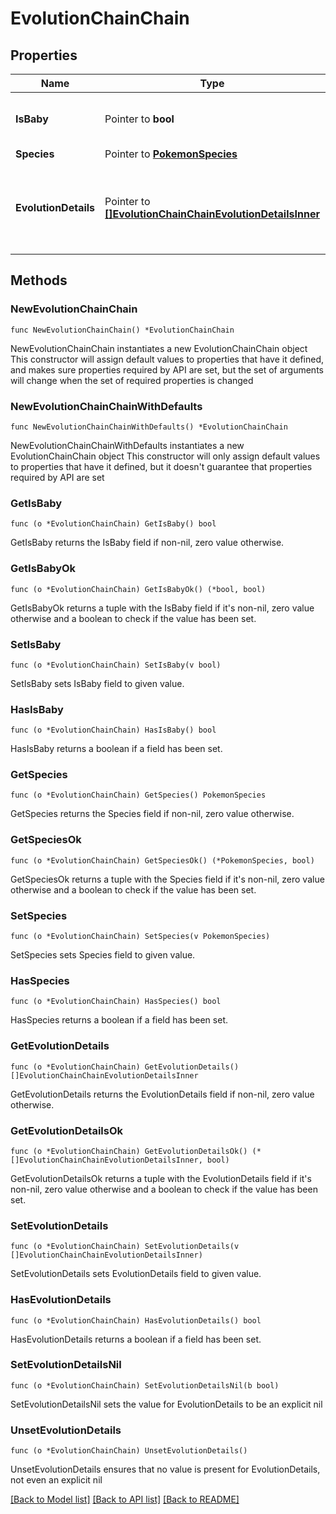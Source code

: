 # EvolutionChainChain

## Properties

Name | Type | Description | Notes
------------ | ------------- | ------------- | -------------
**IsBaby** | Pointer to **bool** | Whether or not this is a baby Pokémon | [optional] 
**Species** | Pointer to [**PokemonSpecies**](PokemonSpecies.md) |  | [optional] 
**EvolutionDetails** | Pointer to [**[]EvolutionChainChainEvolutionDetailsInner**](EvolutionChainChainEvolutionDetailsInner.md) | The chain of Pokémon species that forms part of this evolution chain | [optional] 

## Methods

### NewEvolutionChainChain

`func NewEvolutionChainChain() *EvolutionChainChain`

NewEvolutionChainChain instantiates a new EvolutionChainChain object
This constructor will assign default values to properties that have it defined,
and makes sure properties required by API are set, but the set of arguments
will change when the set of required properties is changed

### NewEvolutionChainChainWithDefaults

`func NewEvolutionChainChainWithDefaults() *EvolutionChainChain`

NewEvolutionChainChainWithDefaults instantiates a new EvolutionChainChain object
This constructor will only assign default values to properties that have it defined,
but it doesn't guarantee that properties required by API are set

### GetIsBaby

`func (o *EvolutionChainChain) GetIsBaby() bool`

GetIsBaby returns the IsBaby field if non-nil, zero value otherwise.

### GetIsBabyOk

`func (o *EvolutionChainChain) GetIsBabyOk() (*bool, bool)`

GetIsBabyOk returns a tuple with the IsBaby field if it's non-nil, zero value otherwise
and a boolean to check if the value has been set.

### SetIsBaby

`func (o *EvolutionChainChain) SetIsBaby(v bool)`

SetIsBaby sets IsBaby field to given value.

### HasIsBaby

`func (o *EvolutionChainChain) HasIsBaby() bool`

HasIsBaby returns a boolean if a field has been set.

### GetSpecies

`func (o *EvolutionChainChain) GetSpecies() PokemonSpecies`

GetSpecies returns the Species field if non-nil, zero value otherwise.

### GetSpeciesOk

`func (o *EvolutionChainChain) GetSpeciesOk() (*PokemonSpecies, bool)`

GetSpeciesOk returns a tuple with the Species field if it's non-nil, zero value otherwise
and a boolean to check if the value has been set.

### SetSpecies

`func (o *EvolutionChainChain) SetSpecies(v PokemonSpecies)`

SetSpecies sets Species field to given value.

### HasSpecies

`func (o *EvolutionChainChain) HasSpecies() bool`

HasSpecies returns a boolean if a field has been set.

### GetEvolutionDetails

`func (o *EvolutionChainChain) GetEvolutionDetails() []EvolutionChainChainEvolutionDetailsInner`

GetEvolutionDetails returns the EvolutionDetails field if non-nil, zero value otherwise.

### GetEvolutionDetailsOk

`func (o *EvolutionChainChain) GetEvolutionDetailsOk() (*[]EvolutionChainChainEvolutionDetailsInner, bool)`

GetEvolutionDetailsOk returns a tuple with the EvolutionDetails field if it's non-nil, zero value otherwise
and a boolean to check if the value has been set.

### SetEvolutionDetails

`func (o *EvolutionChainChain) SetEvolutionDetails(v []EvolutionChainChainEvolutionDetailsInner)`

SetEvolutionDetails sets EvolutionDetails field to given value.

### HasEvolutionDetails

`func (o *EvolutionChainChain) HasEvolutionDetails() bool`

HasEvolutionDetails returns a boolean if a field has been set.

### SetEvolutionDetailsNil

`func (o *EvolutionChainChain) SetEvolutionDetailsNil(b bool)`

 SetEvolutionDetailsNil sets the value for EvolutionDetails to be an explicit nil

### UnsetEvolutionDetails
`func (o *EvolutionChainChain) UnsetEvolutionDetails()`

UnsetEvolutionDetails ensures that no value is present for EvolutionDetails, not even an explicit nil

[[Back to Model list]](../README.md#documentation-for-models) [[Back to API list]](../README.md#documentation-for-api-endpoints) [[Back to README]](../README.md)


